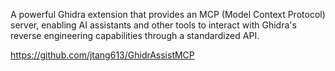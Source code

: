 A powerful Ghidra extension that provides an MCP (Model Context Protocol) server, enabling AI assistants and other tools to interact with Ghidra's reverse engineering capabilities through a standardized API.

https://github.com/jtang613/GhidrAssistMCP